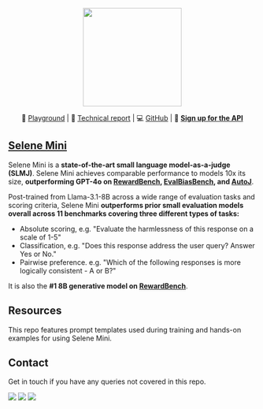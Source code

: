<p align="center">
  <picture>
    <source 
      srcset="https://atla-ai.notion.site/image/https%3A%2F%2Fprod-files-secure.s3.us-west-2.amazonaws.com%2Ff08e6e70-73af-4363-9621-90e906b92ebc%2F1bfb4316-1ce6-40a0-800c-253739cfcdeb%2Fatla_white3x.svg?table=block&id=17c309d1-7745-80f9-8f60-e755409acd8d&spaceId=f08e6e70-73af-4363-9621-90e906b92ebc&userId=&cache=v2"
      media="(prefers-color-scheme: dark)"
      width="200"
    />
    <source 
      srcset="https://atla-ai.notion.site/image/attachment%3A230448e8-921f-45df-b2af-a3158b6c04cd%3Aatla_black2x.png?table=block&id=188309d1-7745-805c-87e4-c39ca54d598d&spaceId=f08e6e70-73af-4363-9621-90e906b92ebc&width=2000&userId=&cache=v2"
      media="(prefers-color-scheme: light)"
      width="200"
    />
    <img 
      src="https://atla-ai.notion.site/image/attachment%3A230448e8-921f-45df-b2af-a3158b6c04cd%3Aatla_black2x.png?table=block&id=188309d1-7745-805c-87e4-c39ca54d598d&spaceId=f08e6e70-73af-4363-9621-90e906b92ebc&width=2000&userId=&cache=v2"
      width="200"
    />
  </picture>
</p>
<p align="center">
🛝 <a href="https://hf.co/spaces/AtlaAI/selene">Playground</a> | 
📄 <a href="https://huggingface.co/spaces/AtlaAI/selene-1-mini-tech-report">Technical report</a> | 
💻 <a href="https://github.com/atla-ai/selene-mini">GitHub</a> | 
👀 <a href="https://www.atla-ai.com/sign-up-waitlist?utm_source=github&utm_medium=community&utm_campaign=WL_GH_all_communitypost_sel1minilaunch"><strong>Sign up for the API</strong></a>
</p>

## [Selene Mini]((https://huggingface.co/AtlaAI/Selene-1-Mini-Llama-3.1-8B))

Selene Mini is a **state-of-the-art small language model-as-a-judge (SLMJ)**. Selene Mini achieves comparable performance to models 10x its size, **outperforming GPT-4o on [RewardBench](https://huggingface.co/spaces/allenai/reward-bench), [EvalBiasBench](https://arxiv.org/abs/2407.06551), and [AutoJ](https://arxiv.org/html/2310.05470v2)**.

Post-trained from Llama-3.1-8B across a wide range of evaluation tasks and scoring criteria, Selene Mini **outperforms prior small evaluation models overall across 11 benchmarks covering three different types of tasks:**  

- Absolute scoring, e.g. "Evaluate the harmlessness of this response on a scale of 1-5"
- Classification, e.g. "Does this response address the user query? Answer Yes or No."
- Pairwise preference. e.g. "Which of the following responses is more logically consistent - A or B?"

It is also the **#1 8B generative model on [RewardBench](https://huggingface.co/spaces/allenai/reward-bench)**.

## Resources

This repo features prompt templates used during training and hands-on examples for using Selene Mini.

## Contact

Get in touch if you have any queries not covered in this repo.

<p align="left">
  <a href="https://x.com/Atla_AI"><img src="https://img.shields.io/badge/Atla_AI-000?color=00bd83&style=plastic&logo=twitter&logoColor=white&label=X"></a>
  <a href="https://discord.com/invite/qFCMgkGwUK"><img src="https://img.shields.io/discord/1280604142536232972?color=00bd83&style=plastic&label=Discord&logo=discord&logoColor=white"></a>
  <a href="https://www.linkedin.com/company/atla-ai/"><img src="https://img.shields.io/badge/LinkedIn-Atla_AI-00bd83?style=plastic"></a>
<br></br>
